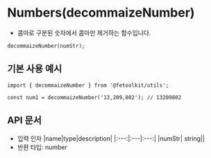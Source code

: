 # Numbers(decommaizeNumber)

- 콤마로 구분된 숫자에서 콤마만 제거하는 함수입니다.

```tsx
decommaizeNumber(numStr);
```

## 기본 사용 예시

```tsx
import { decommaizeNumber } from '@fetoolkit/utils';

const num1 = decommaizeNumber('13,209,802'); // 13209802
```

## API 문서

- 입력 인자
  |name|type|description|
  |:---:|:---|:---:|
  |numStr| string||
- 반환 타입: number
